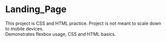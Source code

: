 # Landing_Page
This project is CSS and HTML practice. Project is not meant to scale down to mobile devices.  
Demonstrates flexbox usage, CSS and HTML basics.
